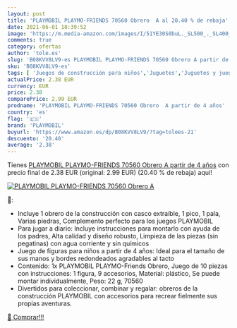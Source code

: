 ```yaml
---
layout: post
title: 'PLAYMOBIL PLAYMO-FRIENDS 70560 Obrero  A al 20.40 % de rebaja'
date: 2021-06-01 18:39:52
image: 'https://m.media-amazon.com/images/I/51YE30S0buL._SL500_._SL400_.jpg'
comments: true
category: ofertas
author: 'tole.es'
slug: 'B08KVV8LV9-es PLAYMOBIL PLAYMO-FRIENDS 70560 Obrero A partir de 4 años'
sku: 'B08KVV8LV9-es'
tags: [ 'Juegos de construcción para niños','Juguetes','Juguetes y juegos','playmobil', ]
actualPrice: 2.38 EUR
currency: EUR
price: 2.38
comparePrice: 2.99 EUR
prodname: 'PLAYMOBIL PLAYMO-FRIENDS 70560 Obrero  A partir de 4 años'
country: 'es'
flag: '🇪🇸'
brand: 'PLAYMOBIL'
buyurl: 'https://www.amazon.es/dp/B08KVV8LV9/?tag=tolees-21'
descuento: '20.40'
average: '2.38'
---
```


Tienes [PLAYMOBIL PLAYMO-FRIENDS 70560 Obrero  A partir de 4 años](https://www.amazon.es/dp/B08KVV8LV9/?tag=tolees-21) con precio final de  2.38 EUR (original: 2.99 EUR) (20.40 %  de rebaja) aqui!

[![PLAYMOBIL PLAYMO-FRIENDS 70560 Obrero  A](https://m.media-amazon.com/images/I/51YE30S0buL._SL500_._SL400_.jpg)](https://www.amazon.es/dp/B08KVV8LV9/?tag=tolees-21)

🔎:

- Incluye 1 obrero de la construcción con casco extraíble, 1 pico, 1 pala, Varias piedras, Complemento perfecto para los juegos PLAYMOBIL
- Para jugar a diario: Incluye instrucciones para montarlo con ayuda de los padres, Alta calidad y diseño robusto, Limpieza de las piezas (sin pegatinas) con agua corriente y sin químicos
- Juego de figuras para niños a partir de 4 años: Ideal para el tamaño de sus manos y bordes redondeados agradables al tacto
- Contenido: 1x PLAYMOBIL PLAYMO-Friends Obrero, Juego de 10 piezas con instrucciones: 1 figura, 9 accesorios, Material: plástico, Se puede montar individualmente, Peso: 22 g, 70560
- Divertidos para coleccionar, combinar y regalar: obreros de la construcción PLAYMOBIL con accesorios para recrear fielmente sus propias aventuras.

[🛒 Comprar!!!](https://www.amazon.es/dp/B08KVV8LV9/?tag=tolees-21)
